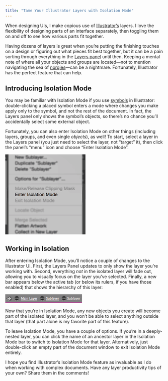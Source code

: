 ```yaml
---
title: "Tame Your Illustrator Layers with Isolation Mode"
---
```


When designing UIs, I make copious use of [Illustrator’s](http://www.adobe.com/products/illustrator.html) layers. I love the flexibility of designing parts of an interface separately, then toggling them on and off to see how various parts fit together.

Having dozens of layers is great when you’re putting the finishing touches on a design or figuring out what pieces fit best together, but it can be a pain sorting through everything in the [Layers panel](https://helpx.adobe.com/illustrator/using/layers.html#layers_panel_overview) until then. Keeping a mental note of where all your objects and groups are located—not to mention navigating the sea of [norgies](http://www.urbandictionary.com/define.php?term=norgie)—can be a nightmare. Fortunately, Illustrator has the perfect feature that can help.

## Introducing Isolation Mode

You may be familiar with Isolation Mode if you use [symbols](https://helpx.adobe.com/illustrator/using/symbols.html) in Illustrator: double-clicking a placed symbol enters a mode where changes you make apply only to the symbol, and not the rest of the document. In fact, the Layers panel only shows the symbol’s objects, so there’s no chance you’ll accidentally select some external object.

Fortunately, you can also enter Isolation Mode on other things (including layers, groups, and even single _objects_), as well! To start, select a layer in the Layers panel (you just need to select the layer, not “target” it), then click the panel’s “menu” icon and choose “Enter Isolation Mode”.

![The Layers panel's context menu](/2015/03/tame-your-illustrator-layers-with-isolation-mode/enter-isolation-mode.gif)

## Working in Isolation

After entering Isolation Mode, you’ll notice a couple of changes to the Illustrator UI. First, the Layers Panel updates to only show the layer you’re working with. Second, everything _not_ in the isolated layer will fade out, allowing you to visually focus on the layer you’ve selected. Finally, a new bar appears below the active tab (or below its rulers, if you have those enabled) that shows the hierarchy of this layer:

![The Isolation Mode bar](/2015/03/tame-your-illustrator-layers-with-isolation-mode/isolation-mode-bar.gif)

Now that you’re in Isolation Mode, any new objects you create will become part of the isolated layer, and you won’t be able to select anything outside that layer (that part alone is my favorite part of this feature).

To leave Isolation Mode, you have a couple of options. If you’re in a deeply-nested layer, you can click the name of an ancestor layer in the Isolation Mode bar to switch to Isolation Mode for that layer. Alternatively, just double-click an empty part of the document window to exit Isolation Mode entirely.

I hope you find Illustrator’s Isolation Mode feature as invaluable as I do when working with complex documents. Have any layer productivity tips of your own? Share them in the comments!
